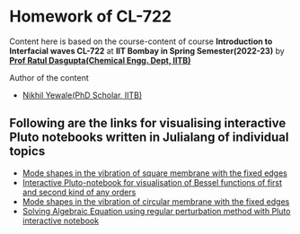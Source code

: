 # Homework of CL-722

Content here is based on the course-content of course **Introduction to Interfacial waves CL-722** at **IIT Bombay in Spring Semester(2022-23)** by [**Prof Ratul Dasgupta(Chemical Engg. Dept, IITB)**](https://www.che.iitb.ac.in/faculty/ratul-dasgupta)

Author of the content
- [Nikhil Yewale(PhD Scholar, IITB)](https://www.linkedin.com/in/nikhilyewale/)

## Following are the links for visualising interactive Pluto notebooks written in Julialang of individual topics

- [Mode shapes in the vibration of square membrane with the fixed edges](https://binder.plutojl.org/v0.19.12/open?url=https%253A%252F%252Fraw.githubusercontent.com%252Fyewalenikhil65%252FCL722%252Fmain%252Fsquare_plate.jl)
- [Interactive Pluto-notebook for visualisation of Bessel functions of first and second kind of any orders](https://binder.plutojl.org/v0.19.12/open?url=https%253A%252F%252Fraw.githubusercontent.com%252Fyewalenikhil65%252FCL722%252Fmain%252Fhomework_BesselFuncs.jl)
- [Mode shapes in the vibration of circular membrane with the fixed edges](https://binder.plutojl.org/v0.19.12/open?url=https%253A%252F%252Fraw.githubusercontent.com%252Fyewalenikhil65%252FCL722%252Fmain%252Fcircular_membrane.jl)
- [Solving Algebraic Equation using regular perturbation method with Pluto interactive notebook](https://binder.plutojl.org/v0.19.12/open?url=https%253A%252F%252Fraw.githubusercontent.com%252Fyewalenikhil65%252FCL722%252Fmain%252Fregular_perturbation_alegbraic.jl)
